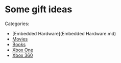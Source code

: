 Some gift ideas
===============

Categories:
- [Embedded Hardware](Embedded Hardware.md)
- [Movies](Movies.md)
- [Books](Books.md)
- [Xbox One](XboxOne.md)
- [Xbox 360](Xbox360.md)
